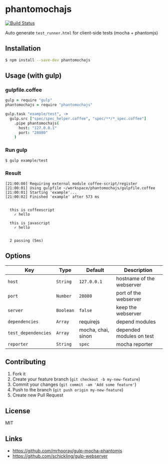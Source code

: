 # phantomochajs

[![Build Status](https://travis-ci.org/sh19910711/phantomochajs.svg?branch=master)](https://travis-ci.org/sh19910711/phantomochajs)

Auto generate `test_runner.html` for client-side tests (mocha + phantomjs)

## Installation

```sh
$ npm install --save-dev phantomochajs
```

## Usage (with gulp)

### gulpfile.coffee

```coffeescript
gulp = require "gulp"
phantomochajs = require "phantomochajs"

gulp.task "example/test", ->
  gulp.src ["spec/spec_helper.coffee", "spec/**/*_spec.coffee"]
    .pipe phantomochajs(
      host: "127.0.0.1"
      port: "28080"
    )
```

### Run gulp

```sh
$ gulp example/test
```

### Result

```text
[21:00:00] Requiring external module coffee-script/register
[21:00:01] Using gulpfile ~/workspace/phantomochajs/gulpfile.coffee
[21:00:01] Starting 'example'...
[21:00:02] Finished 'example' after 573 ms


  this is coffeescript
    ✓ hello 

  this is javascript
    ✓ hello 


  2 passing (5ms)

```

## Options

Key | Type | Default | Description |
--- | --- | --- | --- |
`host` | `String` | `127.0.0.1` | hostname of the webserver
`port` | `Number` | `28080` | port of the webserver
`server` | `Boolean` | `false` | keep the webserver
`dependencies` | `Array` | requirejs | depend modules
`test_dependencies` | `Array` | mocha, chai, sinon | depended modules on test
`reporter` | `String` | `spec` | mocha reporter

## Contributing

1. Fork it
2. Create your feature branch (`git checkout -b my-new-feature`)
3. Commit your changes (`git commit -am 'Add some feature'`)
4. Push to the branch (`git push origin my-new-feature`)
5. Create new Pull Request

## License

MIT

## Links

* https://github.com/mrhooray/gulp-mocha-phantomjs
* https://github.com/schickling/gulp-webserver

